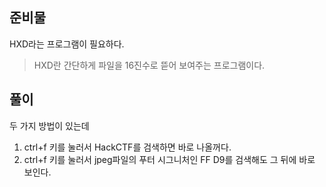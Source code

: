 ## 준비물  
HXD라는 프로그램이 필요하다.  
> HXD란 간단하게 파일을 16진수로 뜯어 보여주는 프로그램이다.  

## 풀이  
두 가지 방법이 있는데  
1. ctrl+f 키를 눌러서 HackCTF를 검색하면 바로 나올꺼다.  
2. ctrl+f 키를 눌러서 jpeg파일의 푸터 시그니처인 FF D9를 검색해도 그 뒤에 바로 보인다. 

